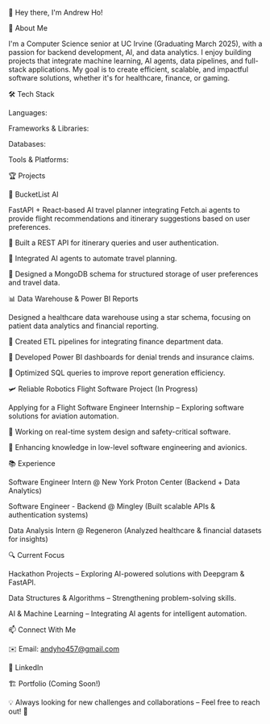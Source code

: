 👋 Hey there, I'm Andrew Ho!

🚀 About Me

I'm a Computer Science senior at UC Irvine (Graduating March 2025), with a passion for backend development, AI, and data analytics. I enjoy building projects that integrate machine learning, AI agents, data pipelines, and full-stack applications. My goal is to create efficient, scalable, and impactful software solutions, whether it's for healthcare, finance, or gaming.

🛠️ Tech Stack

Languages:       

Frameworks & Libraries:     

Databases:    

Tools & Platforms:      

🏆 Projects

🚀 BucketList AI

FastAPI + React-based AI travel planner integrating Fetch.ai agents to provide flight recommendations and itinerary suggestions based on user preferences.

🔹 Built a REST API for itinerary queries and user authentication.

🔹 Integrated AI agents to automate travel planning.

🔹 Designed a MongoDB schema for structured storage of user preferences and travel data.

📊 Data Warehouse & Power BI Reports

Designed a healthcare data warehouse using a star schema, focusing on patient data analytics and financial reporting.

🔹 Created ETL pipelines for integrating finance department data.

🔹 Developed Power BI dashboards for denial trends and insurance claims.

🔹 Optimized SQL queries to improve report generation efficiency.

🛩️ Reliable Robotics Flight Software Project (In Progress)

Applying for a Flight Software Engineer Internship – Exploring software solutions for aviation automation.

🔹 Working on real-time system design and safety-critical software.

🔹 Enhancing knowledge in low-level software engineering and avionics.

📚 Experience

Software Engineer Intern @ New York Proton Center (Backend + Data Analytics)

Software Engineer - Backend @ Mingley (Built scalable APIs & authentication systems)

Data Analysis Intern @ Regeneron (Analyzed healthcare & financial datasets for insights)

🔍 Current Focus

Hackathon Projects – Exploring AI-powered solutions with Deepgram & FastAPI.

Data Structures & Algorithms – Strengthening problem-solving skills.

AI & Machine Learning – Integrating AI agents for intelligent automation.

📫 Connect With Me

✉️ Email: andyho457@gmail.com

💼 LinkedIn

🏗️ Portfolio (Coming Soon!)

💡 Always looking for new challenges and collaborations – Feel free to reach out! 🚀

